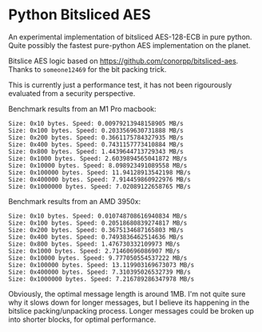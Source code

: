 # Python Bitsliced AES

An experimental implementation of bitsliced AES-128-ECB in pure python. Quite possibly the fastest pure-python AES implementation on the planet.

Bitslice AES logic based on https://github.com/conorpp/bitsliced-aes. Thanks to `someone12469` for the bit packing trick.

This is currently just a performance test, it has not been rigourously evaluated from a security perspective.

Benchmark results from an M1 Pro macbook:

```
Size: 0x10 bytes. Speed: 0.00979213948158905 MB/s
Size: 0x100 bytes. Speed: 0.2033569630731888 MB/s
Size: 0x200 bytes. Speed: 0.3661175784327935 MB/s
Size: 0x400 bytes. Speed: 0.7431157773410884 MB/s
Size: 0x800 bytes. Speed: 1.4439644713729343 MB/s
Size: 0x1000 bytes. Speed: 2.6039894565041872 MB/s
Size: 0x10000 bytes. Speed: 8.098923491089558 MB/s
Size: 0x100000 bytes. Speed: 11.94128913542198 MB/s
Size: 0x400000 bytes. Speed: 7.914459860922976 MB/s
Size: 0x1000000 bytes. Speed: 7.02089122658765 MB/s
```

Benchmark results from an AMD 3950x:

```
Size: 0x10 bytes. Speed: 0.010748708616940834 MB/s
Size: 0x100 bytes. Speed: 0.20518680839274817 MB/s
Size: 0x200 bytes. Speed: 0.3675134687165803 MB/s
Size: 0x400 bytes. Speed: 0.7493836462514636 MB/s
Size: 0x800 bytes. Speed: 1.476730332109973 MB/s
Size: 0x1000 bytes. Speed: 2.71460696086907 MB/s
Size: 0x10000 bytes. Speed: 9.777050554537222 MB/s
Size: 0x100000 bytes. Speed: 13.119903169673073 MB/s
Size: 0x400000 bytes. Speed: 7.310395026532739 MB/s
Size: 0x1000000 bytes. Speed: 7.216789286347978 MB/s
```

Obviously, the optimal message length is around 1MB. I'm not quite sure why it slows
down for longer messages, but I believe its happening in the bitslice packing/unpacking process.
Longer messages could be broken up into shorter blocks, for optimal performance.
